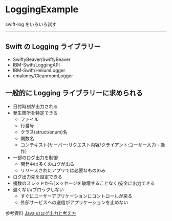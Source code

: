 # LoggingExample

swift-log をいろいろ試す

---

Swift の Logging ライブラリー
---

* SwiftyBeaver/SwiftyBeaver
* IBM-Swift/LoggingAPI
* IBM-Swift/HeliumLogger
* emaloney/CleanroomLogger

一般的に Logging ライブラリーに求められる
---

* 日付時刻が出力される
* 発生箇所を特定できる
  * ファイル
  * 行番号
  * クラス(struct/enum)名
  * 関数名
  * コンテキスト(サーバー:リクエスト内容/クライアント:ユーザー入力・操作)
* 一部のログ出力を制御
  * 開発中は多くのログが出る
  * リリースされたアプリでは必要なもののみ
* ログ出力先を設定できる
* 複数のスレッドから(メッセージを破壊することなく)安全に出力できる
* 遅くない/ブロックしない
  * すぐにユーザーアプリケーションにコントロールが戻る
  * 外部サービスへの送信がアプリケーションを止めない

参考資料 [Java のログ出力と考え方](https://www.slideshare.net/miyakawataku/concepts-and-tools-of-logging-in-java)

